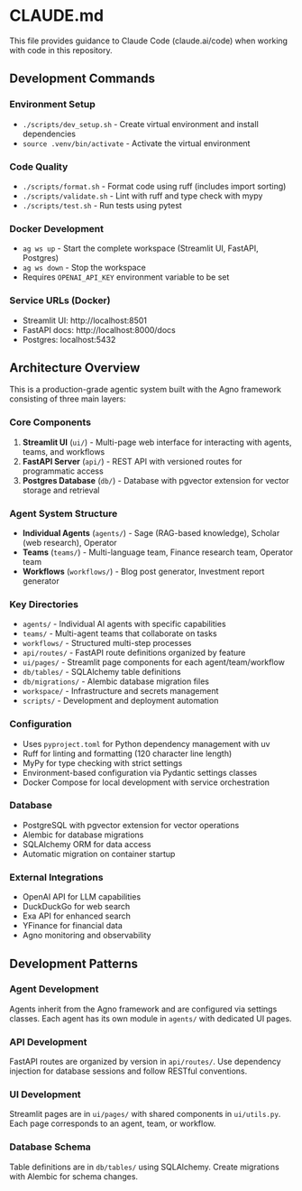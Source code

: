 # CLAUDE.md

This file provides guidance to Claude Code (claude.ai/code) when working with code in this repository.

## Development Commands

### Environment Setup
- `./scripts/dev_setup.sh` - Create virtual environment and install dependencies
- `source .venv/bin/activate` - Activate the virtual environment

### Code Quality
- `./scripts/format.sh` - Format code using ruff (includes import sorting)
- `./scripts/validate.sh` - Lint with ruff and type check with mypy
- `./scripts/test.sh` - Run tests using pytest

### Docker Development
- `ag ws up` - Start the complete workspace (Streamlit UI, FastAPI, Postgres)
- `ag ws down` - Stop the workspace
- Requires `OPENAI_API_KEY` environment variable to be set

### Service URLs (Docker)
- Streamlit UI: http://localhost:8501
- FastAPI docs: http://localhost:8000/docs
- Postgres: localhost:5432

## Architecture Overview

This is a production-grade agentic system built with the Agno framework consisting of three main layers:

### Core Components
1. **Streamlit UI** (`ui/`) - Multi-page web interface for interacting with agents, teams, and workflows
2. **FastAPI Server** (`api/`) - REST API with versioned routes for programmatic access
3. **Postgres Database** (`db/`) - Database with pgvector extension for vector storage and retrieval

### Agent System Structure
- **Individual Agents** (`agents/`) - Sage (RAG-based knowledge), Scholar (web research), Operator
- **Teams** (`teams/`) - Multi-language team, Finance research team, Operator team
- **Workflows** (`workflows/`) - Blog post generator, Investment report generator

### Key Directories
- `agents/` - Individual AI agents with specific capabilities
- `teams/` - Multi-agent teams that collaborate on tasks
- `workflows/` - Structured multi-step processes
- `api/routes/` - FastAPI route definitions organized by feature
- `ui/pages/` - Streamlit page components for each agent/team/workflow
- `db/tables/` - SQLAlchemy table definitions
- `db/migrations/` - Alembic database migration files
- `workspace/` - Infrastructure and secrets management
- `scripts/` - Development and deployment automation

### Configuration
- Uses `pyproject.toml` for Python dependency management with uv
- Ruff for linting and formatting (120 character line length)
- MyPy for type checking with strict settings
- Environment-based configuration via Pydantic settings classes
- Docker Compose for local development with service orchestration

### Database
- PostgreSQL with pgvector extension for vector operations
- Alembic for database migrations
- SQLAlchemy ORM for data access
- Automatic migration on container startup

### External Integrations
- OpenAI API for LLM capabilities
- DuckDuckGo for web search
- Exa API for enhanced search
- YFinance for financial data
- Agno monitoring and observability

## Development Patterns

### Agent Development
Agents inherit from the Agno framework and are configured via settings classes. Each agent has its own module in `agents/` with dedicated UI pages.

### API Development
FastAPI routes are organized by version in `api/routes/`. Use dependency injection for database sessions and follow RESTful conventions.

### UI Development
Streamlit pages are in `ui/pages/` with shared components in `ui/utils.py`. Each page corresponds to an agent, team, or workflow.

### Database Schema
Table definitions are in `db/tables/` using SQLAlchemy. Create migrations with Alembic for schema changes.